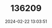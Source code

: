 ---
title: "136209"
category: "Pipistrellus hanaki"
draft: false
date: 2024-02-22 13:03:51
languages:
  English: ["Hanak's Pipistrelle", "Hanák's Pipistrelle"]
  German: ["Hanaks Zwergfledermaus"]
  French: ["Pipistrelle de Libye"]
---